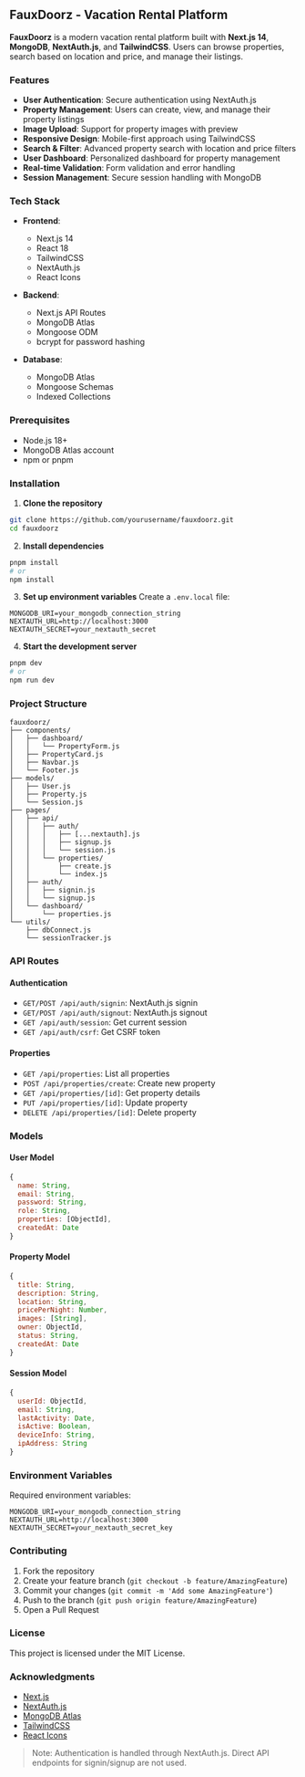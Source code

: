 ## FauxDoorz - Vacation Rental Platform

**FauxDoorz** is a modern vacation rental platform built with **Next.js 14**, **MongoDB**, **NextAuth.js**, and **TailwindCSS**. Users can browse properties, search based on location and price, and manage their listings.

### Features

- **User Authentication**: Secure authentication using NextAuth.js
- **Property Management**: Users can create, view, and manage their property listings
- **Image Upload**: Support for property images with preview
- **Responsive Design**: Mobile-first approach using TailwindCSS
- **Search & Filter**: Advanced property search with location and price filters
- **User Dashboard**: Personalized dashboard for property management
- **Real-time Validation**: Form validation and error handling
- **Session Management**: Secure session handling with MongoDB

### Tech Stack

- **Frontend**: 
  - Next.js 14
  - React 18
  - TailwindCSS
  - NextAuth.js
  - React Icons

- **Backend**: 
  - Next.js API Routes
  - MongoDB Atlas
  - Mongoose ODM
  - bcrypt for password hashing

- **Database**: 
  - MongoDB Atlas
  - Mongoose Schemas
  - Indexed Collections

### Prerequisites

- Node.js 18+ 
- MongoDB Atlas account
- npm or pnpm

### Installation

1. **Clone the repository**
```bash
git clone https://github.com/yourusername/fauxdoorz.git
cd fauxdoorz
```

2. **Install dependencies**
```bash
pnpm install
# or
npm install
```

3. **Set up environment variables**
Create a `.env.local` file:
```plaintext
MONGODB_URI=your_mongodb_connection_string
NEXTAUTH_URL=http://localhost:3000
NEXTAUTH_SECRET=your_nextauth_secret
```

4. **Start the development server**
```bash
pnpm dev
# or
npm run dev
```

### Project Structure

```
fauxdoorz/
├── components/
│   ├── dashboard/
│   │   └── PropertyForm.js
│   ├── PropertyCard.js
│   ├── Navbar.js
│   └── Footer.js
├── models/
│   ├── User.js
│   ├── Property.js
│   └── Session.js
├── pages/
│   ├── api/
│   │   ├── auth/
│   │   │   ├── [...nextauth].js
│   │   │   ├── signup.js
│   │   │   └── session.js
│   │   └── properties/
│   │       ├── create.js
│   │       └── index.js
│   ├── auth/
│   │   ├── signin.js
│   │   └── signup.js
│   └── dashboard/
│       └── properties.js
└── utils/
    ├── dbConnect.js
    └── sessionTracker.js
```

### API Routes

#### Authentication
- `GET/POST /api/auth/signin`: NextAuth.js signin
- `GET/POST /api/auth/signout`: NextAuth.js signout
- `GET /api/auth/session`: Get current session
- `GET /api/auth/csrf`: Get CSRF token

#### Properties
- `GET /api/properties`: List all properties
- `POST /api/properties/create`: Create new property
- `GET /api/properties/[id]`: Get property details
- `PUT /api/properties/[id]`: Update property
- `DELETE /api/properties/[id]`: Delete property

### Models

#### User Model
```javascript
{
  name: String,
  email: String,
  password: String,
  role: String,
  properties: [ObjectId],
  createdAt: Date
}
```

#### Property Model
```javascript
{
  title: String,
  description: String,
  location: String,
  pricePerNight: Number,
  images: [String],
  owner: ObjectId,
  status: String,
  createdAt: Date
}
```

#### Session Model
```javascript
{
  userId: ObjectId,
  email: String,
  lastActivity: Date,
  isActive: Boolean,
  deviceInfo: String,
  ipAddress: String
}
```

### Environment Variables

Required environment variables:
```plaintext
MONGODB_URI=your_mongodb_connection_string
NEXTAUTH_URL=http://localhost:3000
NEXTAUTH_SECRET=your_nextauth_secret_key
```

### Contributing

1. Fork the repository
2. Create your feature branch (`git checkout -b feature/AmazingFeature`)
3. Commit your changes (`git commit -m 'Add some AmazingFeature'`)
4. Push to the branch (`git push origin feature/AmazingFeature`)
5. Open a Pull Request

### License

This project is licensed under the MIT License.

### Acknowledgments

- [Next.js](https://nextjs.org)
- [NextAuth.js](https://next-auth.js.org)
- [MongoDB Atlas](https://www.mongodb.com/atlas)
- [TailwindCSS](https://tailwindcss.com)
- [React Icons](https://react-icons.github.io/react-icons)

> Note: Authentication is handled through NextAuth.js. Direct API endpoints for signin/signup are not used.